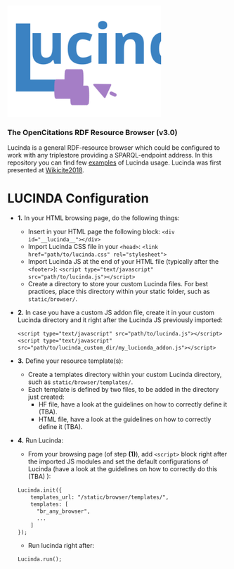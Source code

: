 <img src="doc/lucinda_logo.svg" alt="drawing" width="350"/>

### The OpenCitations RDF Resource Browser (v3.0)
Lucinda is a general RDF-resource browser which could be configured to work with any triplestore providing a SPARQL-endpoint address. In this repository you can find few [examples](examples/) of Lucinda usage. Lucinda was first presented at [Wikicite2018](https://meta.wikimedia.org/wiki/WikiCite_2018).

# LUCINDA Configuration

- **1.** In your HTML browsing page, do the following things:
  - Insert in your HTML page the following block:
  ```<div id="__lucinda__"></div>```
  - Import Lucinda CSS file in your `<head>`:
  ```<link href="path/to/lucinda.css" rel="stylesheet">```
  - Import Lucinda JS at the end of your HTML file (typically after the `<footer>`):
  ```<script type="text/javascript" src="path/to/lucinda.js"></script>```
  - Create a directory to store your custom Lucinda files. For best practices, place this directory within your static folder, such as `static/browser/`.

- **2.** In case you have a custom JS addon file, create it in your custom Lucinda directory and it right after the Lucinda JS previously imported:
  ```
  <script type="text/javascript" src="path/to/lucinda.js"></script>
  <script type="text/javascript" src="path/to/lucinda_custom_dir/my_lucionda_addon.js"></script>
  ```

- **3.** Define your resource template(s):
  - Create a templates directory within your custom Lucinda directory, such as `static/browser/templates/`.
  - Each template is defined by two files, to be added in the directory just created:
    - HF file, have a look at the guidelines on how to correctly define it (TBA).
    - HTML file, have a look at the guidelines on how to correctly define it (TBA).

- **4.** Run Lucinda:
  - From your browsing page (of step **(1)**), add `<script>` block right after the imported JS modules and set the default configurations of Lucinda (have a look at the guidelines on how to correctly do this (TBA) ):
  ```
  Lucinda.init({
      templates_url: "/static/browser/templates/",
      templates: [
        "br_any_browser",
        ...
      ]
  });
  ```
  - Run lucinda right after:
  ```
  Lucinda.run();
  ```
